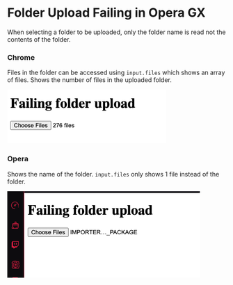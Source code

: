 # Folder Upload Failing in Opera GX

When selecting a folder to be uploaded, only the folder name is read not the contents of the folder.

### Chrome

Files in the folder can be accessed using `input.files` which shows an array of files.
Shows the number of files in the uploaded folder. 

![Chrome](./Chrome.png)

### Opera

Shows the name of the folder.
`input.files` only shows 1 file instead of the folder.

![Opera](./Opera.png)